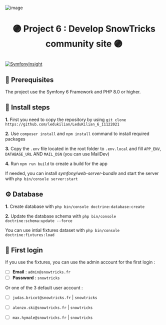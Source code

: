 ![image](https://user-images.githubusercontent.com/54909696/144947502-ef90f2a8-efcb-415d-b30d-5eba9d56fa65.png)
# <p align="center">🟣 Project 6 : Develop SnowTricks community site 🟣</p>
[![SymfonyInsight](https://insight.symfony.com/projects/2341af49-e3dc-413e-8baf-b4bbd849e522/big.svg)](https://insight.symfony.com/projects/2341af49-e3dc-413e-8baf-b4bbd849e522)

## 🧩 Prerequisites

The project use the Symfony 6 Framework and PHP 8.0 or higher.


## 📌️ Install steps

**1.** First you need to copy the repository by using `git clone https://github.com/ledukilian/LeduKilian_6_11122021`

**2.** Use `composer install` and `npm install` command to install required packages

**3.** Copy the `.env` file located in the root folder to `.env.local` and fill `APP_ENV`, `DATABASE_URL` AND `MAIL_DSN` (you can use MailDev)

**4.** Run `npm run build` to create a build for the app

If needed, you can install *symfony/web-server-bundle* and start the server with `php bin/console server:start`

## ⚙️ Database

**1.** Create database with `php bin/console doctrine:database:create`

**2.** Update the database schema with `php bin/console doctrine:schema:update --force`

You can use intial fixtures dataset with `php bin/console doctrine:fixtures:load`

    

## 🔐 First login
If you use the fixtures, you can use the admin account for the first login :

- [ ] **Email** : `admin@snowtricks.fr`
- [ ] **Password** : `snowtricks`

Or one of the 3 default user account :

- [ ] `judas.bricot@snowtricks.fr` | `snowtricks`
- [ ] `alonzo.ski@snowtricks.fr` | `snowtricks`
- [ ] `max.hymale@snowtricks.fr` | `snowtricks`

